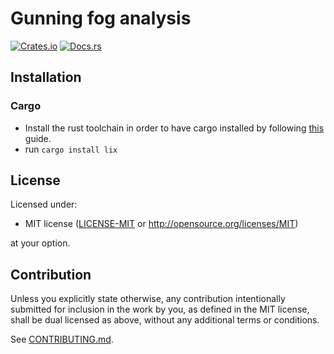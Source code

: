 # Gunning fog analysis

[![Crates.io](https://img.shields.io/crates/v/lix.svg)](https://crates.io/crates/lix)
[![Docs.rs](https://docs.rs/lix/badge.svg)](https://docs.rs/lix)

## Installation

### Cargo

* Install the rust toolchain in order to have cargo installed by following
  [this](https://www.rust-lang.org/tools/install) guide.
* run `cargo install lix`

## License

Licensed under:

 * MIT license
   ([LICENSE-MIT](LICENSE-MIT) or http://opensource.org/licenses/MIT)

at your option.

## Contribution

Unless you explicitly state otherwise, any contribution intentionally submitted
for inclusion in the work by you, as defined in the MIT license, shall be
dual licensed as above, without any additional terms or conditions.

See [CONTRIBUTING.md](CONTRIBUTING.md).
